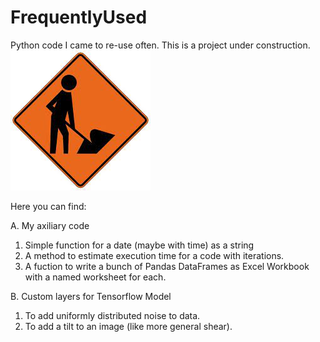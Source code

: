 # FrequentlyUsed
Python code I came to re-use often. This is a project under construction. 
![](under-construction.jpg)

Here you can find:

A. My axiliary code
  1. Simple function for a date (maybe with time) as a string
  2. A method to estimate execution time for a code with iterations.
  3. A fuction to write a bunch of Pandas DataFrames as Excel Workbook with a named worksheet for each.

B. Custom layers for Tensorflow Model
   1. To add uniformly distributed noise to data.
   2. To add a tilt to an image (like more general shear).
